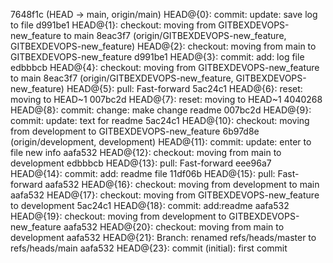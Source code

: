 7648f1c (HEAD -> main, origin/main) HEAD@{0}: commit: update: save log to file
d991be1 HEAD@{1}: checkout: moving from GITBEXDEVOPS-new_feature to main
8eac3f7 (origin/GITBEXDEVOPS-new_feature, GITBEXDEVOPS-new_feature) HEAD@{2}: checkout: moving from main to GITBEXDEVOPS-new_feature
d991be1 HEAD@{3}: commit: add: log file
edbbbcb HEAD@{4}: checkout: moving from GITBEXDEVOPS-new_feature to main
8eac3f7 (origin/GITBEXDEVOPS-new_feature, GITBEXDEVOPS-new_feature) HEAD@{5}: pull: Fast-forward
5ac24c1 HEAD@{6}: reset: moving to HEAD~1
007bc2d HEAD@{7}: reset: moving to HEAD~1
4040268 HEAD@{8}: commit: change: make change readme
007bc2d HEAD@{9}: commit: update: text for readme
5ac24c1 HEAD@{10}: checkout: moving from development to GITBEXDEVOPS-new_feature
6b97d8e (origin/development, development) HEAD@{11}: commit: update: enter to file new info
aafa532 HEAD@{12}: checkout: moving from main to development
edbbbcb HEAD@{13}: pull: Fast-forward
eee96a7 HEAD@{14}: commit: add: readme file
11df06b HEAD@{15}: pull: Fast-forward
aafa532 HEAD@{16}: checkout: moving from development to main
aafa532 HEAD@{17}: checkout: moving from GITBEXDEVOPS-new_feature to development
5ac24c1 HEAD@{18}: commit: add:readme
aafa532 HEAD@{19}: checkout: moving from development to GITBEXDEVOPS-new_feature
aafa532 HEAD@{20}: checkout: moving from main to development
aafa532 HEAD@{21}: Branch: renamed refs/heads/master to refs/heads/main
aafa532 HEAD@{23}: commit (initial): first commit
